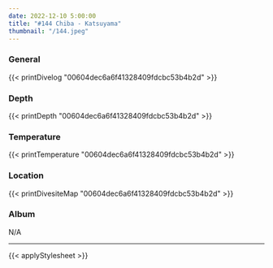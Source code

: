 ```yaml
---
date: 2022-12-10 5:00:00
title: "#144 Chiba - Katsuyama"
thumbnail: "/144.jpeg"
---
```


### General

{{< printDivelog "00604dec6a6f41328409fdcbc53b4b2d" >}}

### Depth

{{< printDepth "00604dec6a6f41328409fdcbc53b4b2d" >}}

### Temperature

{{< printTemperature "00604dec6a6f41328409fdcbc53b4b2d" >}}

### Location

{{< printDivesiteMap "00604dec6a6f41328409fdcbc53b4b2d" >}}

### Album

N/A

---

{{< applyStylesheet >}}
